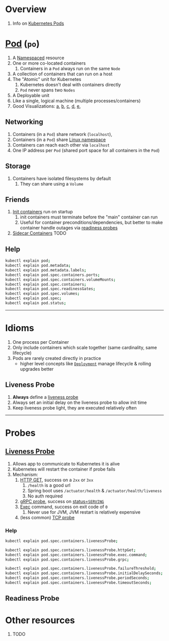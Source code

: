 # Overview
1. Info on [Kubernetes Pods](https://kubernetes.io/docs/concepts/workloads/pods/)


# [Pod](https://kubernetes.io/docs/concepts/workloads/pods/) (`po`)
1. A [Namespaced](https://kubernetes.io/docs/concepts/overview/working-with-objects/namespaces/) resource
1. One or more co-located containers
    1. Containers in a `Pod` always run on the same `Node`
1. A collection of containers that can run on a host
1. The "Atomic" unit for Kubernetes
    1. Kubernetes doesn't deal with containers directly
    1. `Pod` never spans two `Nodes`
1. A Deployable unit
1. Like a single, logical machine (multiple processes/containers)
1. Good Visualizations: [a](https://assets-global.website-files.com/61897bbb80b04406f137091a/618c37679af7c9a2c0a9f138_kubernetes-overview.png), [b](https://matthewpalmer.net/kubernetes-app-developer/articles/networking-overview.png), [c](https://k21academy.com/wp-content/uploads/2020/09/Screenshot-258.png), [d](https://www.altexsoft.com/static/blog-post/2023/11/f5f62de4-31f0-48c9-bb14-3935512789cd.webp), [e](https://www.wallarm.com/assets/external/6386e85a745e454610c5de96_kubernetes20pod20architecture.jpg),


## Networking
1. Containers (in a `Pod`) share network (`localhost`),
1. Containers (in a `Pod`) share [Linux namespace](https://man7.org/linux/man-pages/man7/namespaces.7.html)
1. Containers can reach each other via `localhost`
1. One IP address per `Pod` (shared port space for all containers in the `Pod`)

## Storage
1. Containers have isolated filesystems by default
    1. They can share using a `Volume`

## Friends
1. [Init containers](https://kubernetes.io/docs/concepts/workloads/pods/init-containers/) run on startup
    1. init containers must terminate before the "main" container can run
    1. Useful for container preconditions/dependencies, but better to make container handle outages via [readiness probes](https://kubernetes.io/docs/tasks/configure-pod-container/configure-liveness-readiness-startup-probes/)
1. [Sidecar Containers](https://kubernetes.io/docs/concepts/workloads/pods/sidecar-containers/) TODO

## Help
```sh
kubectl explain pod;
kubectl explain pod.metadata;
kubectl explain pod.metadata.labels;
kubectl explain pod.spec.containers.ports;
kubectl explain pod.spec.containers.volumeMounts;
kubectl explain pod.spec.containers;
kubectl explain pod.spec.readinessGates;
kubectl explain pod.spec.volumes;
kubectl explain pod.spec;
kubectl explain pod.status;
```


--------
# Idioms
1. One process per Container
1. Only include containers which scale together (same cardinality, same lifecycle)
1. Pods are rarely created directly in practice
    - higher level concepts like [`Deployment`](https://kubernetes.io/docs/concepts/workloads/controllers/deployment/) manage lifecycle & rolling upgrades better

## Liveness Probe
1. **Always** define a [liveness probe](https://kubernetes.io/docs/concepts/workloads/pods/pod-lifecycle/#container-probes)
1. Always set an initial delay on the liveness probe to allow init time
1. Keep liveness probe light, they are executed relatively often


--------
# Probes

## [Liveness Probe](https://kubernetes.io/docs/concepts/workloads/pods/pod-lifecycle/#container-probes)
1. Allows app to communicate to Kubernetes it is alive
1. Kubernetes will restart the container if probe fails
1. Mechanism:
    1. [HTTP GET](https://kubernetes.io/docs/tasks/configure-pod-container/configure-liveness-readiness-startup-probes/#define-a-liveness-http-request), success on a `2xx` or `3xx`
        1. `/health` is a good url
        1. Spring boot uses `/actuator/health` & `/actuator/health/liveness`
        1. No auth required
    1. [gRPC probe](https://kubernetes.io/docs/tasks/configure-pod-container/configure-liveness-readiness-startup-probes/#define-a-grpc-liveness-probe), success on [status=`SERVING`](https://grpc.github.io/grpc/core/md_doc_health-checking.html)
    1. [Exec](https://kubernetes.io/docs/tasks/configure-pod-container/configure-liveness-readiness-startup-probes/#define-a-liveness-command) command, success on exit code of `0`
        1. Never use for JVM, JVM restart is relatively expensive
    1. (less common) [TCP probe](https://kubernetes.io/docs/tasks/configure-pod-container/configure-liveness-readiness-startup-probes/#define-a-tcp-liveness-probe)

### Help
```sh
kubectl explain pod.spec.containers.livenessProbe;

kubectl explain pod.spec.containers.livenessProbe.httpGet;
kubectl explain pod.spec.containers.livenessProbe.exec.command;
kubectl explain pod.spec.containers.livenessProbe.grpc;

kubectl explain pod.spec.containers.livenessProbe.failureThreshold;
kubectl explain pod.spec.containers.livenessProbe.initialDelaySeconds;
kubectl explain pod.spec.containers.livenessProbe.periodSeconds;
kubectl explain pod.spec.containers.livenessProbe.timeoutSeconds;
```


## Readiness Probe


# Other resources
1. TODO